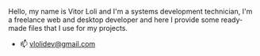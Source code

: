Hello, my name is Vitor Loli and I'm a systems development technician, I'm a freelance web and desktop developer and here I provide some ready-made files that I use for my projects.

- 📫 vlolidev@gmail.com


